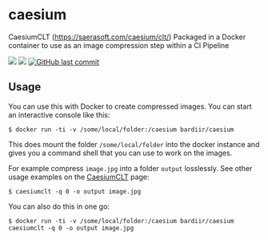 # caesium
CaesiumCLT (https://saerasoft.com/caesium/clt/) Packaged in a Docker container to use as an image compression step within a CI Pipeline

[![](https://images.microbadger.com/badges/version/bardiir/caesium.svg)](https://microbadger.com/images/bardiir/caesium "Get your own version badge on microbadger.com") [![](https://images.microbadger.com/badges/image/bardiir/caesium.svg)](https://microbadger.com/images/bardiir/caesium "Get your own image badge on microbadger.com") [![GitHub last commit](https://img.shields.io/github/last-commit/bardiir/caesium.svg)]()

## Usage
You can use this with Docker to create compressed images. You can start an interactive console like this:

```
$ docker run -ti -v /some/local/folder:/caesium bardiir/caesium
```

This does mount the folder ```/some/local/folder``` into the docker instance and gives you a command shell that you can use to work on the images.

For example compress ```image.jpg``` into a folder ```output``` losslessly. See other usage examples on the [CaesiumCLT](https://github.com/Lymphatus/caesium-clt) page: 

```
$ caesiumclt -q 0 -o output image.jpg
```

You can also do this in one go:

```
$ docker run -ti -v /some/local/folder:/caesium bardiir/caesium caesiumclt -q 0 -o output image.jpg
```
